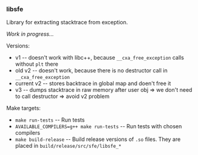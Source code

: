 ### libsfe
Library for extracting stacktrace from exception.

*Work in progress...*

Versions:
  * v1 -- doesn't work with libc++, because `__cxa_free_exception` calls without `plt` there
  * old v2 -- doesn't work, because there is no destructor call in `__cxa_free_exception`
  * current v2 -- stores backtrace in global map and doen't free it
  * v3 -- dumps stacktrace in raw memory after user obj => we don't need to call destructor => avoid v2 problem

Make targets:
  * `make run-tests` -- Run tests
  * `AVAILABLE_COMPILERS=g++ make run-tests` -- Run tests with chosen compilers
  * `make build-release` -- Build release versions of `.so` files. They are placed in `build/release/src/sfe/libsfe_*`
